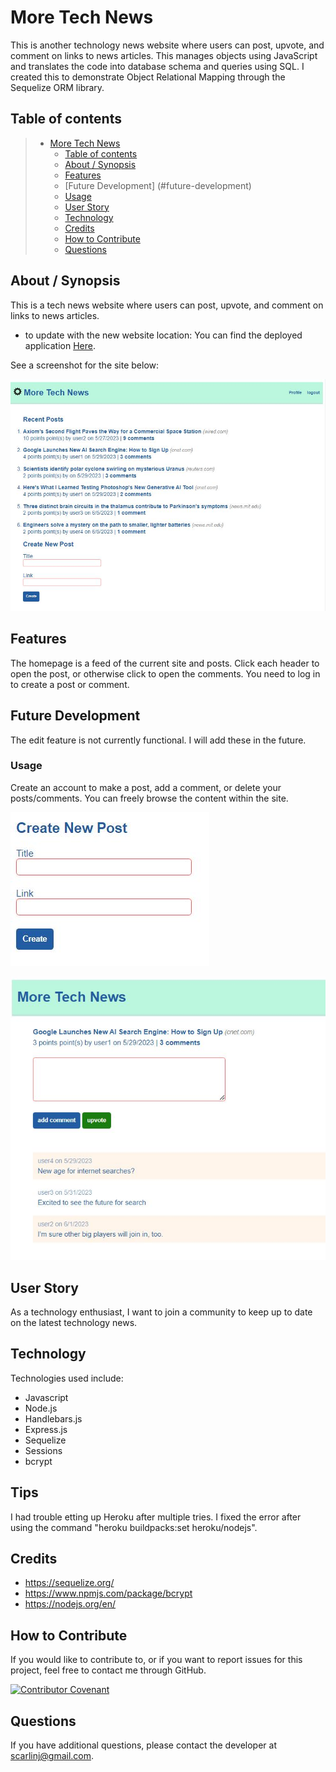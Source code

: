 # More Tech News

 This is another technology news website where users can post, upvote, and comment on links to news articles. This manages objects using JavaScript and translates the code into database schema and queries using SQL.  I created this to demonstrate Object Relational Mapping through the Sequelize ORM library.  

## Table of contents

> - [More Tech News](#more-tech-news)
>   - [Table of contents](#table-of-contents)
>   - [About / Synopsis](#about--synopsis)
>   - [Features](#features)
>   - [Future Development] (#future-development)
>   - [Usage](#usage)
>   - [User Story](#user-story)
>   - [Technology](#technology)
>   - [Credits](#credits)
>   - [How to Contribute](#How--to--Contribute)
>   - [Questions](#questions)

## About / Synopsis

This is a tech news website where users can post, upvote, and comment on links to news articles.  
* to update with the new website location: You can find the deployed application [Here](https://dashboard.heroku.com/apps/more-tech-frozen-tundra-12598).

See a screenshot for the site below:

![Image of the homepage](./public/images/MoreTechNews%20Homepage.JPG)

## Features

The homepage is a feed of the current site and posts.  Click each header to open the post, or otherwise click to open the comments.  You need to log in to create a post or comment.

## Future Development

The edit feature is not currently functional.  I will add these in the future.

### Usage

Create an account to make a post, add a comment, or delete your posts/comments.  You can freely browse the content within the site.

![Image of Create Post page](./public/images/CreatePost.JPG)

![Image of Post page with comments](./public/images/MoreTechNews%20Post%20with%20Comments.JPG)

## User Story

As a technology enthusiast, I want to join a community to keep up to date on the latest technology news.

## Technology

Technologies used include:
- Javascript
- Node.js
- Handlebars.js
- Express.js
- Sequelize
- Sessions
- bcrypt

## Tips

I had trouble etting up Heroku after multiple tries.  I fixed the error after using the command "heroku buildpacks:set heroku/nodejs".

## Credits

- https://sequelize.org/
- https://www.npmjs.com/package/bcrypt
- https://nodejs.org/en/

## How to Contribute

If you would like to contribute to, or if you want to report issues for this project, feel free to contact me through GitHub.

[![Contributor Covenant](https://img.shields.io/badge/Contributor%20Covenant-2.1-4baaaa.svg)](code_of_conduct.md)

## Questions

If you have additional questions, please contact the developer at scarlinj@gmail.com.